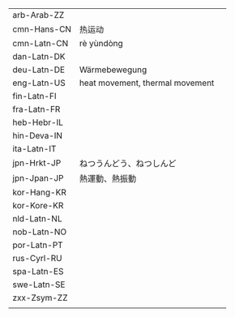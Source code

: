 | | | |
|-|-|-|
| arb-Arab-ZZ |  |  |
| cmn-Hans-CN | 热运动 |  |
| cmn-Latn-CN | rè yùndòng |  |
| dan-Latn-DK |  |  |
| deu-Latn-DE | Wärmebewegung |  |
| eng-Latn-US | heat movement, thermal movement |  |
| fin-Latn-FI |  |  |
| fra-Latn-FR |  |  |
| heb-Hebr-IL |  |  |
| hin-Deva-IN |  |  |
| ita-Latn-IT |  |  |
| jpn-Hrkt-JP | ねつうんどう、ねつしんど |  |
| jpn-Jpan-JP | 熱運動、熱振動 |  |
| kor-Hang-KR |  |  |
| kor-Kore-KR |  |  |
| nld-Latn-NL |  |  |
| nob-Latn-NO |  |  |
| por-Latn-PT |  |  |
| rus-Cyrl-RU |  |  |
| spa-Latn-ES |  |  |
| swe-Latn-SE |  |  |
| zxx-Zsym-ZZ |  |  |
|  |  |  |